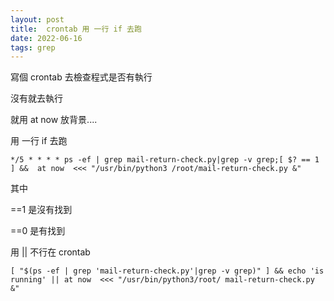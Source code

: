 ```yaml
---
layout: post
title:  crontab 用 一行 if 去跑
date: 2022-06-16
tags: grep
---
```


寫個 crontab 去檢查程式是否有執行

沒有就去執行

就用 at now 放背景....

用 一行 if 去跑

```
*/5 * * * * ps -ef | grep mail-return-check.py|grep -v grep;[ $? == 1 ] &&  at now  <<< "/usr/bin/python3 /root/mail-return-check.py &"
```

其中 

==1 是沒有找到

==0 是有找到

用 || 不行在 crontab
```
[ "$(ps -ef | grep 'mail-return-check.py'|grep -v grep)" ] && echo 'is running' || at now  <<< "/usr/bin/python3/root/ mail-return-check.py &"
```
